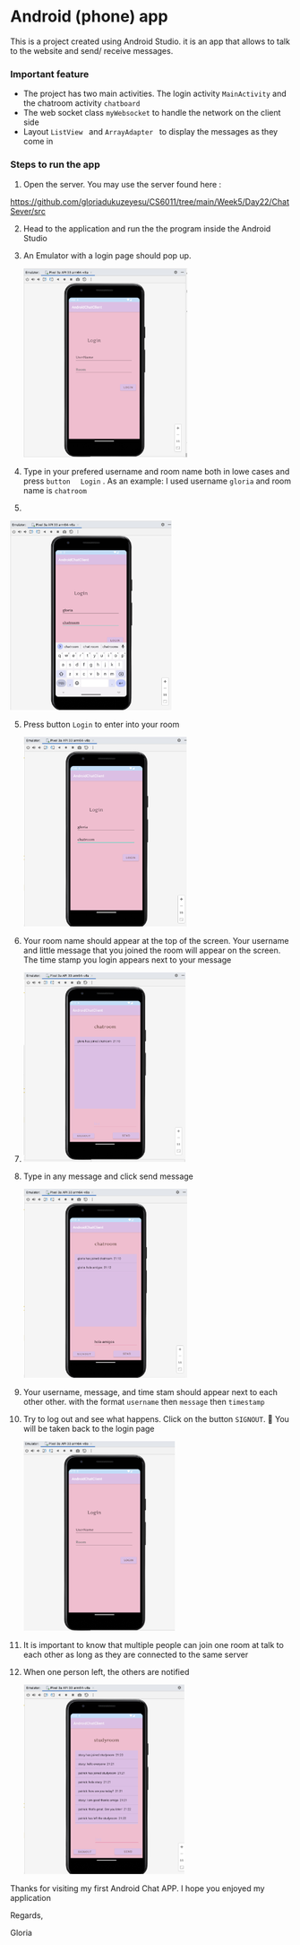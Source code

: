 # Android (phone) app

This is a project created using Android Studio. it is an app that allows to talk to the website and send/ receive messages. 

### **Important** **feature**

* The project has two main activities. The login activity `MainActivity` and the chatroom activity `chatboard`
* The web socket class `myWebsocket`  to handle the network on the client side 
* Layout  `ListView ` and `ArrayAdapter ` to display the messages as they come in



### **Steps to run the app**

1.  Open the server. You may use the server found  here :  

https://github.com/gloriadukuzeyesu/CS6011/tree/main/Week5/Day22/ChatSever/src

2. Head to the application and run the the program inside the  Android Studio

3. An Emulator with a login page should pop up. 

   <img src="README/loginPage.png" alt="Screen Shot 2022-11-06 at 9.08.45 PM" style="zoom:33%;" />

 

4. Type in your prefered username and room name both in lowe cases and press `button ` ` Login` . As an example: I used username `gloria` and room name is `chatroom`

5. 

   

   <img src="README/typingInCredentials.png" alt="Screen Shot 2022-11-06 at 9.09.35 PM" style="zoom:33%;" />

   

   

5. Press button `Login` to enter into your room

   <img src="README/pressLoginButton.png" alt="Screen Shot 2022-11-06 at 9.10.30 PM" style="zoom:33%;" />

6.  Your room name should appear at the top of the screen. Your username and little message that you joined the room will appear on the screen. The time stamp you login appears next to your message

7. <img src="README/chatroompage.png" alt="Screen Shot 2022-11-06 at 9.11.02 PM" style="zoom:33%;" />

   

   

8. Type in any message  and click send message 

   

   <img src="README/messaga.png" alt="Screen Shot 2022-11-06 at 9.12.33 PM" style="zoom:33%;" />

9. Your username, message, and time stam should appear next to each other other. with the format `username`   then `message` then `timestamp`

10. Try to log out and see what happens. Click on the button `SIGNOUT`.   🤩  You will be taken back to the login page 

    <img src="README/backToLoginPage.png" alt="Screen Shot 2022-11-06 at 9.15.04 PM" style="zoom:33%;" />



5. It is important to know that multiple people can join one room at talk to each other as long as they are connected to the same server

6. When one person left, the others are notified 

   

   <img src="README/multiplePeople.png" style="zoom:33%;" />







Thanks for visiting my first Android Chat APP. I hope you enjoyed my application



Regards,

Gloria 